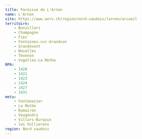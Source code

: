 ```yaml
---
title: Paroisse de L'Arnon
name: L'Arnon
site: https://www.eerv.ch/region/nord-vaudois/larnon/accueil
territoire:
    - Bonvillars
    - Champagne
    - Fiez
    - Fontaines-sur-Grandson
    - Grandevent
    - Novalles
    - Tévenon
    - Vugelles-La Mothe
NPA:
    - 1420
    - 1421
    - 1423
    - 1424
    - 1427
    - 1431
meta:
    - Fontanezier
    - La Mothe
    - Romairon
    - Vaugondry
    - Villars-Burquin
    - les Vullierens
region: Nord vaudois
---
```

